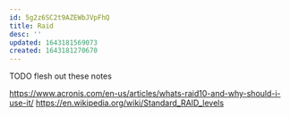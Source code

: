 ```yaml
---
id: 5g2z6SC2t9AZEWbJVpFhQ
title: Raid
desc: ''
updated: 1643181569073
created: 1643181270670
---
```


TODO flesh out these notes

<https://www.acronis.com/en-us/articles/whats-raid10-and-why-should-i-use-it/>
<https://en.wikipedia.org/wiki/Standard_RAID_levels>
